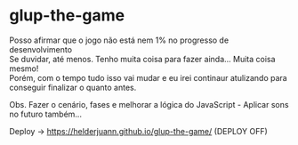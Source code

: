 # glup-the-game

Posso afirmar que o jogo não está nem 1% no progresso de desenvolvimento<br>
Se duvidar, até menos. Tenho muita coisa para fazer ainda... Muita coisa mesmo!<br>
Porém, com o tempo tudo isso vai mudar e eu irei continaur atulizando para conseguir finalizar o quanto antes.

Obs. Fazer o cenário, fases e melhorar a lógica do JavaScript - Aplicar sons no futuro também...

Deploy -> https://helderjuann.github.io/glup-the-game/ (DEPLOY OFF)
